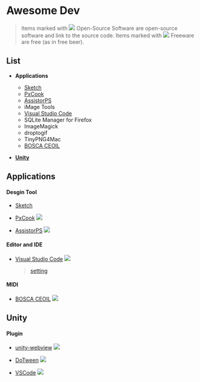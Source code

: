 # Awesome Dev

> Items marked with ![](https://camo.githubusercontent.com/123c212a73b8dd36e355c193788ea3d8baa36f73/68747470733a2f2f63646e2e7261776769742e636f6d2f6943484149542f617765736f6d652d6f73782f6d61737465722f6d656469612f6f73732e737667) Open-Source Software are open-source software and link to the source code. Items marked with ![](https://camo.githubusercontent.com/26818f2e2c99cbbac8a93f238a9760b68178cfe7/68747470733a2f2f63646e2e7261776769742e636f6d2f6943484149542f617765736f6d652d6f73782f6d61737465722f6d656469612f667265652e737667) Freeware are free (as in free beer).

## List

*	**Applications**
	* [Sketch](#sketch)
	* [PxCook](#pxcook)
	* [AssistorPS](#assistorps)
	* iMage Tools
	* [Visual Studio Code](#vscode)
	* SQLite Manager for Firefox
	* ImageMagick
	* droptogif
	* TinyPNG4Mac
	* [BOSCA CEOIL](#boscaceoil)

* [**Unity**](#unity)

## Applications

#### Desgin Tool

* [<span id="sketch">Sketch</span>](https://www.sketchapp.com/)

* [<span id="pxcook">PxCook</span>](http://www.fancynode.com.cn/pxcook) ![](https://camo.githubusercontent.com/26818f2e2c99cbbac8a93f238a9760b68178cfe7/68747470733a2f2f63646e2e7261776769742e636f6d2f6943484149542f617765736f6d652d6f73782f6d61737465722f6d656469612f667265652e737667)

* [<span id="assistorps">AssistorPS</span>](http://witstudio.net/) ![](https://camo.githubusercontent.com/26818f2e2c99cbbac8a93f238a9760b68178cfe7/68747470733a2f2f63646e2e7261776769742e636f6d2f6943484149542f617765736f6d652d6f73782f6d61737465722f6d656469612f667265652e737667)

#### Editor and IDE

* [<span id="vscode">Visual Studio Code</span>](https://code.visualstudio.com/) ![](https://camo.githubusercontent.com/123c212a73b8dd36e355c193788ea3d8baa36f73/68747470733a2f2f63646e2e7261776769742e636f6d2f6943484149542f617765736f6d652d6f73782f6d61737465722f6d656469612f6f73732e737667)

	> [setting](https://gist.github.com/DanieWng/104111d14583a27f14f3ed1ff67e3556)
	
#### MIDI

* [BOSCA CEOIL](http://boscaceoil.net/) ![](https://camo.githubusercontent.com/26818f2e2c99cbbac8a93f238a9760b68178cfe7/68747470733a2f2f63646e2e7261776769742e636f6d2f6943484149542f617765736f6d652d6f73782f6d61737465722f6d656469612f667265652e737667)
	
## Unity

#### Plugin

* [unity-webview](https://github.com/gree/unity-webview) ![](https://camo.githubusercontent.com/123c212a73b8dd36e355c193788ea3d8baa36f73/68747470733a2f2f63646e2e7261776769742e636f6d2f6943484149542f617765736f6d652d6f73782f6d61737465722f6d656469612f6f73732e737667)

* [DoTween](http://dotween.demigiant.com/) ![](https://camo.githubusercontent.com/123c212a73b8dd36e355c193788ea3d8baa36f73/68747470733a2f2f63646e2e7261776769742e636f6d2f6943484149542f617765736f6d652d6f73782f6d61737465722f6d656469612f6f73732e737667)

* [VSCode](https://www.assetstore.unity3d.com/cn/#!/content/45320) ![](https://camo.githubusercontent.com/123c212a73b8dd36e355c193788ea3d8baa36f73/68747470733a2f2f63646e2e7261776769742e636f6d2f6943484149542f617765736f6d652d6f73782f6d61737465722f6d656469612f6f73732e737667)



